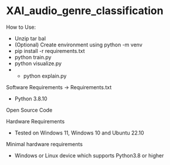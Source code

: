 # XAI_audio_genre_classification

How to Use:
- Unzip tar bal
- (Optional) Create environment using python -m venv <directory>
- pip install -r requirements.txt
- python train.py
- python visualize.py
- - python explain.py

  
Software Requirements -> Requirements.txt
- Python 3.8.10


Open Source Code

Hardware Requirements
- Tested on Windows 11, Windows 10 and Ubuntu 22.10

Minimal hardware requirements

- Windows or Linux device which supports Python3.8 or higher


